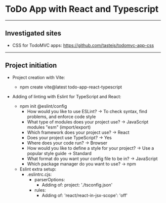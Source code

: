 # ToDo App with React and Typescript

---
## Investigated sites
-  CSS for TodoMVC apps: https://github.com/tastejs/todomvc-app-css

---
## Project initiation
- Project creation with Vite:
  - npm create vite@latest todo-app-react-typescript

- Adding of linting with Eslint for TypeScript and React:
  - npm init @eslint/config
    - How would you like to use ESLint? -> To check syntax, find problems, and enforce code style
    - What type of modules does your project use? -> JavaScript modules "esm" (import/export)
    - Which framework does your project use? -> React
    - Does your project use TypeScript? -> Yes
    - Where does your code run? -> Browser
    - How would you like to define a style for your project? -> Use a popular style guide -> Standard
    - What format do you want your config file to be in? -> JavaScript
    - Which package manager do you want to use? -> npm
  - Eslint extra setup:
    - .eslintrc.cjs:
      - parserOptions:
        - Adding of: project: './tsconfig.json'
      - rules:
        - Adding of: 'react/react-in-jsx-scope': 'off'
